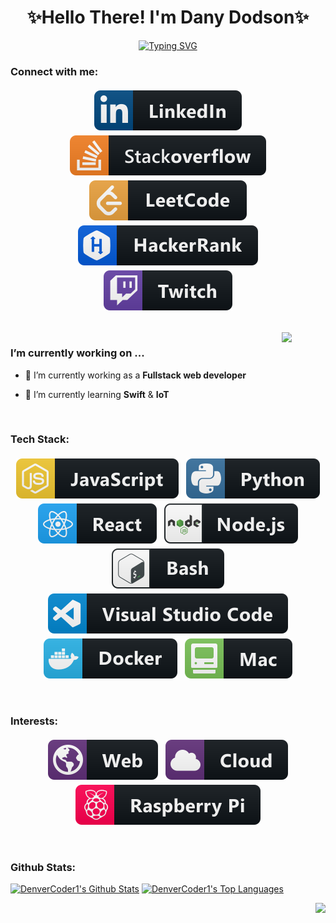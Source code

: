 <h1 align="center">✨Hello There! I'm Dany Dodson✨</h1>

<p align="center">
<a href="https://git.io/typing-svg"><img src="https://readme-typing-svg.demolab.com?font=Fira+Code&pause=1000&center=true&width=435&lines=Always+learning+new+things!;Full-Stack+Developer" alt="Typing SVG" /></a></p>

<h3 align="left">Connect with me:</h3>
<!-- Social icons section -->
<p align="center">
  <a href="https://linkedin.com/in/danydodson" target="blank"><img align="center" src="https://raw.githubusercontent.com/MikeCodesDotNET/ColoredBadges/master/svg/social/linkedin.svg" alt="linkedin" style="vertical-align:top; margin:4px"/></a>
  <a href="https://stackoverflow.com/users/7059226" target="blank"><img align="center" src="https://raw.githubusercontent.com/MikeCodesDotNET/ColoredBadges/master/svg/social/stackoverflow.svg" alt="stackoverflow" style="vertical-align:top; margin:4px"/></a>
  <a href="https://www.leetcode.com/danydodson" target="blank"><img align="center" src="https://raw.githubusercontent.com/MikeCodesDotNET/ColoredBadges/master/svg/dev/services/leetcode.svg" alt="leetcode" style="vertical-align:top; margin:4px"/></a>
  <a href="https://www.hackerrank.com/danydodson1" target="blank"><img align="center" src="https://raw.githubusercontent.com/MikeCodesDotNET/ColoredBadges/master/svg/dev/services/hackerrank.svg" alt="hackerrank" style="vertical-align:top; margin:4px"/></a>
  <a href="https://www.twitch.tv/danydodson1" target="blank"><img align="center" src="https://raw.githubusercontent.com/MikeCodesDotNET/ColoredBadges/master/svg/streaming/twitch.svg" alt="hackerrank" style="vertical-align:top; margin:4px"/></a>
</p>
<br/>

<img align="right" src="https://raw.githubusercontent.com/alexnaiman/alexnaiman/master/resources/PusheenCompute.gif" width="70px" />
<p align="left">
<h3>I’m currently working on ...</h3>  
</p>

- 🔭 I’m currently working as a **Fullstack web developer**
<!-- - 🔭 I’m currently working on **Dexcom** as Fullstack developer -->

- 🌱 I’m currently learning **Swift** & **IoT**
</details>

<br/>
<h3 align="left">Tech Stack:</h3>  
<p align="center">
  <img src="https://raw.githubusercontent.com/MikeCodesDotNET/ColoredBadges/master/svg/dev/languages/js.svg" alt="js" style="vertical-align:top; margin:4px">
  <img src="https://raw.githubusercontent.com/MikeCodesDotNET/ColoredBadges/master/svg/dev/languages/python.svg" alt="python" style="vertical-align:top; margin:4px">
  <img src="https://raw.githubusercontent.com/MikeCodesDotNET/ColoredBadges/master/svg/dev/frameworks/react.svg" alt="react" style="vertical-align:top; margin:4px">
  <img src="https://raw.githubusercontent.com/MikeCodesDotNET/ColoredBadges/master/svg/dev/frameworks/nodejs.svg" alt="nodejs" style="vertical-align:top; margin:4px">
  <img src="https://raw.githubusercontent.com/MikeCodesDotNET/ColoredBadges/master/svg/dev/tools/bash.svg" alt="bash" style="vertical-align:top; margin:4px">
  <img src="https://raw.githubusercontent.com/MikeCodesDotNET/ColoredBadges/master/svg/dev/tools/visualstudio_code.svg" alt="visualstudio_code" style="vertical-align:top; margin:4px">
  <img src="https://raw.githubusercontent.com/MikeCodesDotNET/ColoredBadges/master/svg/dev/tools/docker.svg" alt="docker" style="vertical-align:top; margin:4px">
  <img src="https://raw.githubusercontent.com/MikeCodesDotNET/ColoredBadges/master/svg/devices/mac.svg" alt="mac" style="vertical-align:top; margin:4px">
</p>

<br/>
<h3 align="left">Interests:</h3>  
<p align="center">
  <img src="https://raw.githubusercontent.com/MikeCodesDotNET/ColoredBadges/master/svg/dev/misc/web.svg" alt="web" style="vertical-align:top; margin:4px">
  <img src="https://raw.githubusercontent.com/MikeCodesDotNET/ColoredBadges/master/svg/dev/misc/cloud.svg" alt="cloud" style="vertical-align:top; margin:4px">
  <img src="https://raw.githubusercontent.com/MikeCodesDotNET/ColoredBadges/master/svg/devices/raspberrypi.svg" alt="raspberrypi" style="vertical-align:top; margin:4px">
</p>

<br/>
<h3 align="left">Github Stats:</h3>  
<a href="https://github.com/DenverCoder1/github-readme-stats"><img alt="DenverCoder1's Github Stats" src="https://denvercoder1-github-readme-stats.vercel.app/api/?username=danydodson&show_icons=true&include_all_commits=true&count_private=true&theme=city_lights&hide_border=true&bg_color=1F222E&title_color=36BCF7FF&icon_color=f8D866" height="192px"/></a>
<a href="https://github.com/DenverCoder1/github-readme-stats"><img alt="DenverCoder1's Top Languages" src="https://denvercoder1-github-readme-stats.vercel.app/api/top-langs/?username=danydodson&langs_count=6&layout=compact&theme=city_lights&hide_border=true&bg_color=1F222E&title_color=36BCF7FF&icon_color=F8D866&hide=Jupyter%20Notebook,Roff" height="192px"/></a>

<p align="right">
  <img src="https://raw.githubusercontent.com/alexnaiman/alexnaiman/master/resources/bongocat.gif" width="50px" />
</p>
